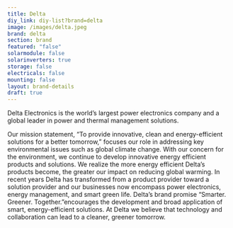 ```yaml
---
title: Delta
diy_link: diy-list?brand=delta
image: /images/delta.jpeg
brand: delta
section: brand
featured: "false"
solarmodule: false
solarinverters: true
storage: false
electricals: false
mounting: false
layout: brand-details
draft: true
---
```



Delta Electronics is the world’s largest power electronics company and a global leader in power and thermal management solutions.

Our mission statement, “To provide innovative, clean and energy-efficient solutions for a better tomorrow,” focuses our role in addressing key environmental issues such as global climate change. With our concern for the environment, we continue to develop innovative energy efficient products and solutions. We realize the more energy efficient Delta’s products become, the greater our impact on reducing global warming. In recent years Delta has transformed from a product provider toward a solution provider and our businesses now encompass power electronics, energy management, and smart green life. Delta’s brand promise “Smarter. Greener. Together.”encourages the development and broad application of smart, energy-efficient solutions. At Delta we believe that technology and collaboration can lead to a cleaner, greener tomorrow.